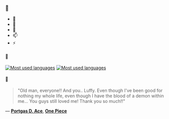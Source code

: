 ### 👋

- 🔭
- 🌱
- 💬
- 📫
- ⚡

#### 🧏

[![Most used languages](https://github-readme-stats-aynah.vercel.app/api/top-langs/?username=aynh&theme=solarized-dark&langs_count=6&layout=compact&hide_title=true)](https://github.com/anuraghazra/github-readme-stats#gh-dark-mode-only)
[![Most used languages](https://github-readme-stats-aynah.vercel.app/api/top-langs/?username=aynh&theme=solarized-light&langs_count=6&layout=compact&hide_title=true)](https://github.com/anuraghazra/github-readme-stats#gh-light-mode-only)

#### 💬

> "Old man, everyone!! And you.. Luffy. Even though I've been good for nothing my whole life, even though I have the blood of a demon within me... You guys still loved me! Thank you so much!!"

&mdash; [**Portgas D. Ace**](https://myanimelist.net/character.php?q=Portgas%20D.%20Ace&cat=character), [**One Piece**](https://myanimelist.net/search/all?q=One%20Piece&cat=all)
